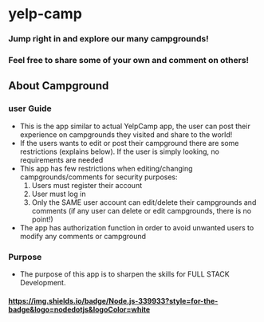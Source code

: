 # yelp-camp

### Jump right in and explore our many campgrounds!
### Feel free to share some of your own and comment on others!

## About Campground

### user Guide
- This is the app similar to actual YelpCamp app, the user can post their experience on campgrounds they visited and share to the world!
- If the users wants to edit or post their campground there are some restrictions (explains below). If the user is simply looking, no requirements are needed
- This app has few restrictions when editing/changing campgrounds/comments for security purposes:
    1. Users must register their account
    2. User must log in
    3. Only the SAME user account can edit/delete their campgrounds and comments (if any user can delete or edit campgrounds, there is no point!)
- The app has authorization function in order to avoid unwanted users to modify any comments or campground

### Purpose
- The purpose of this app is to sharpen the skills for FULL STACK Development.
#### https://img.shields.io/badge/Node.js-339933?style=for-the-badge&logo=nodedotjs&logoColor=white
